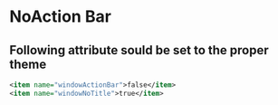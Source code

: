 # NoAction Bar

## Following attribute sould be set to the proper theme
```xml
<item name="windowActionBar">false</item>
<item name="windowNoTitle">true</item>
```
